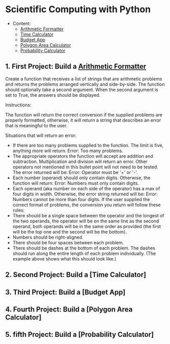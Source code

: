 # Scientific Computing with Python
- Content:
  - [Arithmetic Formatter](#1-first-project-build-a-arithmetic-formatter)
  - [Time Calculator](#2-second-project-build-a-time-calculator)
  - [Budget App](#3-third-project-build-a-budget-app)
  - [Polygon Area Calculator](#4-fourth-project-build-a-polygon-area-calculator)
  - [Probability Calculator](#5-fifth-project-build-a-probability-calculator)

## 1. First Project: Build a [Arithmetic Formatter]()

Create a function that receives a list of strings that are arithmetic problems and returns the problems arranged vertically and side-by-side. The function should optionally take a second argument. When the second argument is set to True, the answers should be displayed.

Instructions:

The function will return the correct conversion if the supplied problems are properly formatted, otherwise, it will return a string that describes an error that is meaningful to the user.

Situations that will return an error:
* If there are too many problems supplied to the function. The limit is five, anything more will return: Error: Too many problems.
* The appropriate operators the function will accept are addition and subtraction. Multiplication and division will return an error. Other operators not mentioned in this bullet point will not need to be tested. The error returned will be: Error: Operator must be '+' or '-'.
* Each number (operand) should only contain digits. Otherwise, the function will return: Error: Numbers must only contain digits.
* Each operand (aka number on each side of the operator) has a max of four digits in width. Otherwise, the error string returned will be: Error: Numbers cannot be more than four digits.
If the user supplied the correct format of problems, the conversion you return will follow these rules:
* There should be a single space between the operator and the longest of the two operands, the operator will be on the same line as the second operand, both operands will be in the same order as provided (the first will be the top one and the second will be the bottom).
* Numbers should be right-aligned.
* There should be four spaces between each problem.
* There should be dashes at the bottom of each problem. The dashes should run along the entire length of each problem individually. (The example above shows what this should look like.)

## 2. Second Project: Build a [Time Calculator]

## 3. Third Project: Build a [Budget App]

## 4. Fourth Project: Build a [Polygon Area Calculator]

## 5. fifth Project: Build a [Probability Calculator]

